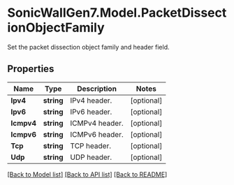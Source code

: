 # SonicWallGen7.Model.PacketDissectionObjectFamily
Set the packet dissection object family and header field.

## Properties

Name | Type | Description | Notes
------------ | ------------- | ------------- | -------------
**Ipv4** | **string** | IPv4 header. | [optional] 
**Ipv6** | **string** | IPv6 header. | [optional] 
**Icmpv4** | **string** | ICMPv4 header. | [optional] 
**Icmpv6** | **string** | ICMPv6 header. | [optional] 
**Tcp** | **string** | TCP header. | [optional] 
**Udp** | **string** | UDP header. | [optional] 

[[Back to Model list]](../README.md#documentation-for-models) [[Back to API list]](../README.md#documentation-for-api-endpoints) [[Back to README]](../README.md)

